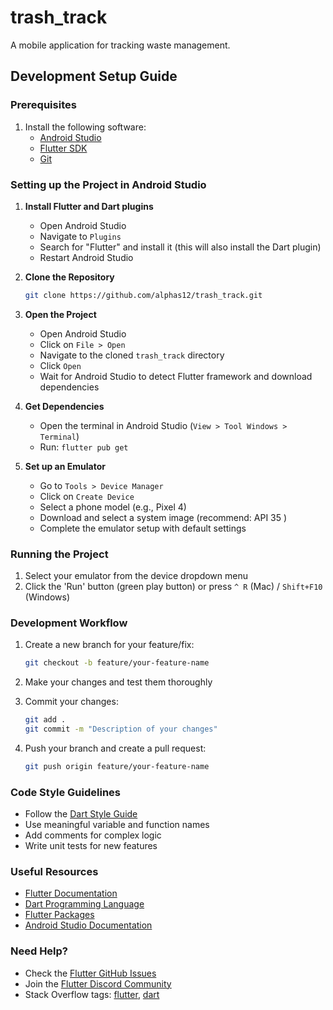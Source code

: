# trash_track

A mobile application for tracking waste management.

## Development Setup Guide

### Prerequisites
1. Install the following software:
   - [Android Studio](https://developer.android.com/studio)
   - [Flutter SDK](https://flutter.dev/docs/get-started/install)
   - [Git](https://git-scm.com/downloads)

### Setting up the Project in Android Studio
1. **Install Flutter and Dart plugins**
   - Open Android Studio
   - Navigate to `Plugins`
   - Search for "Flutter" and install it (this will also install the Dart plugin)
   - Restart Android Studio

2. **Clone the Repository**
   ```bash
   git clone https://github.com/alphas12/trash_track.git
   ```

3. **Open the Project**
   - Open Android Studio
   - Click on `File > Open`
   - Navigate to the cloned `trash_track` directory
   - Click `Open`
   - Wait for Android Studio to detect Flutter framework and download dependencies

4. **Get Dependencies**
   - Open the terminal in Android Studio (`View > Tool Windows > Terminal`)
   - Run: `flutter pub get`

5. **Set up an Emulator**
   - Go to `Tools > Device Manager`
   - Click on `Create Device`
   - Select a phone model (e.g., Pixel 4)
   - Download and select a system image (recommend: API 35 )
   - Complete the emulator setup with default settings

### Running the Project
1. Select your emulator from the device dropdown menu
2. Click the 'Run' button (green play button) or press `^ R` (Mac) / `Shift+F10` (Windows)

### Development Workflow
1. Create a new branch for your feature/fix:
   ```bash
   git checkout -b feature/your-feature-name
   ```

2. Make your changes and test them thoroughly

3. Commit your changes:
   ```bash
   git add .
   git commit -m "Description of your changes"
   ```

4. Push your branch and create a pull request:
   ```bash
   git push origin feature/your-feature-name
   ```

### Code Style Guidelines
- Follow the [Dart Style Guide](https://dart.dev/guides/language/effective-dart/style)
- Use meaningful variable and function names
- Add comments for complex logic
- Write unit tests for new features

### Useful Resources
- [Flutter Documentation](https://docs.flutter.dev/)
- [Dart Programming Language](https://dart.dev/)
- [Flutter Packages](https://pub.dev/)
- [Android Studio Documentation](https://developer.android.com/studio/intro)

### Need Help?
- Check the [Flutter GitHub Issues](https://github.com/flutter/flutter/issues)
- Join the [Flutter Discord Community](https://discord.gg/flutter)
- Stack Overflow tags: [flutter](https://stackoverflow.com/questions/tagged/flutter), [dart](https://stackoverflow.com/questions/tagged/dart)
